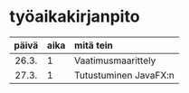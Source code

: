 # työaikakirjanpito

| päivä | aika | mitä tein  |
| :----:|:-----| :-----|
| 26.3. | 1    | Vaatimusmaarittely |
| 27.3. | 1    | Tutustuminen JavaFX:n |

